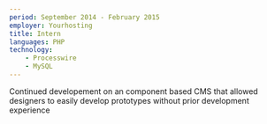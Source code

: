 ```yaml
---
period: September 2014 - February 2015
employer: Yourhosting
title: Intern
languages: PHP
technology:
    - Processwire
    - MySQL
---
```

Continued developement on an component based CMS that allowed designers to easily develop prototypes without prior development experience
